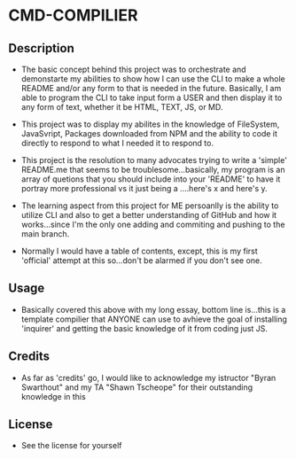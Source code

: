 # CMD-COMPILIER

## Description

- The basic concept behind this project was to orchestrate and demonstarte my abilities to show how I can use the CLI to make a whole README and/or any form to that is needed in the future. Basically, I am able to program the CLI to take input form a USER and then display it to any form of text, whether it be HTML, TEXT, JS, or MD. 

- This project was to display my abilites in the knowledge of FileSystem, JavaSvript, Packages downloaded from NPM and the ability to code it directly to respond to what I needed it to respond to.

- This project is the resolution to many advocates trying to write a 'simple' README.me that seems to be troublesome...basically, my program is an array of quetions that you should include into your 'README' to have it portray more professional vs it just being a ....here's x and here's y. 

- The learning aspect from this project for ME persoanlly is the ability to utilize CLI and also to get a better understanding of GitHub and how it works...since I'm the only one adding and commiting and pushing to the main branch. 

- Normally I would have a table of contents, except, this is my first 'official' attempt at this so...don't be alarmed if you don't see one.

## Usage

- Basically covered this above with my long essay, bottom line is...this is a template compilier that ANYONE can use to avhieve the goal of installing 'inquirer' and getting the basic knowledge of it from coding just JS.

## Credits

- As far as 'credits' go, I would like to acknowledge my istructor "Byran Swarthout" and my TA "Shawn Tscheope" for their outstanding knowledge in this

## License

- See the license for yourself